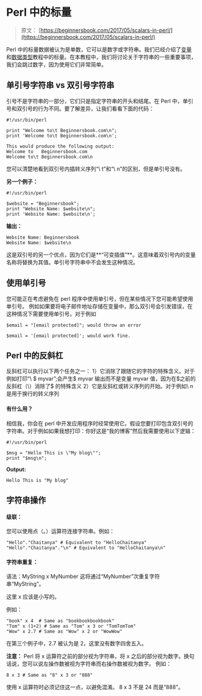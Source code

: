 # Perl 中的标量

> 原文： [https://beginnersbook.com/2017/05/scalars-in-perl/](https://beginnersbook.com/2017/05/scalars-in-perl/)

Perl 中的标量数据被认为是单数，它可以是数字或字符串。我们已经介绍了[变量](https://beginnersbook.com/2017/02/perl-variables/)和[数据类型](https://beginnersbook.com/2017/02/data-types-in-perl/)教程中的标量。在本教程中，我们将讨论关于字符串的一些重要事项，我们会跳过数字，因为使用它们非常简单。

## 单引号字符串 vs 双引号字符串

引号不是字符串的一部分，它们只是指定字符串的开头和结尾。在 Perl 中，单引号和双引号的行为不同。要了解差异，让我们看看下面的代码：

```
#!/usr/bin/perl

print "Welcome to\t Beginnersbook.com\n";
print 'Welcome to\t Beginnersbook.com\n';

This would produce the following output:
Welcome to	 Beginnersbook.com
Welcome to\t Beginnersbook.com\n
```

您可以清楚地看到双引号内插转义序列“\ t”和“\ n”的区别，但是单引号没有。

**另一个例子：**

```
#!/usr/bin/perl

$website = "Beginnersbook";
print "Website Name: $website\n";
print 'Website Name: $website\n';
```

**输出：**

```
Website Name: Beginnersbook
Website Name: $website\n
```

这是双引号的另一个优点，因为它们是**“可变插值”**。这意味着双引号内的变量名称将替换为其值。单引号字符串中不会发生这种情况。

## 使用单引号

您可能正在考虑避免在 perl 程序中使用单引号，但在某些情况下您可能希望使用单引号。
例如如果要将电子邮件地址存储在变量中，那么双引号会引发错误，在这种情况下需要使用单引号。对于例如

```
$email = "[email protected]"; would throw an error 

$email = '[email protected]'; would work fine.
```

## Perl 中的反斜杠

反斜杠可以执行以下两个任务之一：
1）它消除了跟随它的字符的特殊含义。对于例如打印“\ $ myvar”;会产生$ myvar 输出而不是变量 myvar 值，因为在$之前的反斜杠（\）消除了$
的特殊含义 2）它是反斜杠或转义序列的开始。对于例如\ n 是用于换行的转义序列

#### 有什么用？

相信我，你会在 perl 中开发应用程序时经常使用它。假设您要打印包含双引号的字符串。对于例如如果我想打印：你好这是“我的博客”然后我需要使用以下逻辑：

```
#!/usr/bin/perl

$msg = "Hello This is \"My blog\"";
print "$msg\n";
```

**Output:**

```
Hello This is "My blog"
```

## 字符串操作

#### 级联：

您可以使用点（。）运算符连接字符串。例如：

```
"Hello"."Chaitanya" # Equivalent to "HelloChaitanya"
"Hello"."Chaitanya"."\n" # Equivalent to "HelloChaitanya\n"
```

#### 字符串重复：

语法：MyString x MyNumber
这将通过“MyNumber”次重复字符串“MyString”。

这里 x 应该是小写的。

例如：

```
"book" x 4  # Same as "bookbookbookbook"
"Tom" x (1+2) # Same as "Tom" x 3 or "TomTomTom"
"Wow" x 2.7 # Same as "Wow" x 2 or "WowWow"
```

在第三个例子中，2.7 被认为是 2，这里没有数字四舍五入。

**注意：** Perl 将 x 运算符之前的部分视为字符串，将 x 之后的部分视为数字。换句话说，您可以说左操作数被视为字符串而右操作数被视为数字。
例如：

```
8 x 3 # Same as "8" x 3 or "888"
```

使用 x 运算符时必须记住这一点，以避免混淆。 8 x 3 不是 24 而是“888”。